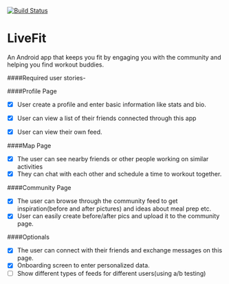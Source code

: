 [![Build Status](https://travis-ci.org/fit360/spott.svg?branch=master)](https://travis-ci.org/fit360/spott)

# LiveFit
An Android app that keeps you fit by engaging you with the community and helping you find workout buddies. 

####Required user stories-

####Profile Page
- [x] User create a profile and enter basic information like stats and bio.
- [x] User can view a list of their friends connected through this app
- [x] User can view their own feed.


####Map Page
- [x] The user can see nearby friends or other people working on similar activities
- [x] They can chat with each other and schedule a time to workout together.

####Community Page
- [x] The user can browse through the community feed to get inspiration(before and after pictures) and ideas about meal prep etc.
- [x] User can easily create before/after pics and upload it to the community page.

####Optionals
* [x] The user can connect with their friends and exchange messages on this page.
* [x] Onboarding screen to enter personalized data.
* [ ] Show different types of feeds for different users(using a/b testing)

